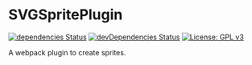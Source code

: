 # SVGSpritePlugin
[![dependencies Status](https://david-dm.org/Guru107/SVGSpritePlugin/status.svg)](https://david-dm.org/Guru107/SVGSpritePlugin)
[![devDependencies Status](https://david-dm.org/Guru107/SVGSpritePlugin/dev-status.svg)](https://david-dm.org/Guru107/SVGSpritePlugin?type=dev)
[![License: GPL v3](https://img.shields.io/badge/License-GPL%20v3-blue.svg)](http://www.gnu.org/licenses/gpl-3.0)


A webpack plugin to create sprites.
